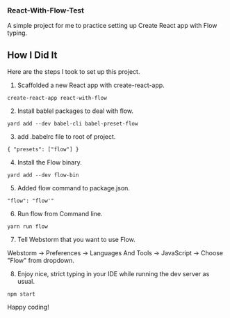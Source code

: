 ### React-With-Flow-Test
A simple project for me to practice setting up Create React app with Flow typing.

## How I Did It

Here are the steps I took to set up this project.

1) Scaffolded a new React app with create-react-app.

`create-react-app react-with-flow`

2) Install bablel packages to deal with flow.

`yard add --dev babel-cli babel-preset-flow`

3) add .babelrc file to root of project.

`{
   "presets": ["flow"]
 }`

4) Install the Flow binary.

`yard add --dev flow-bin`

5) Added flow command to package.json.

`"flow": "flow'"`

6) Run flow from Command line.

`yarn run flow`

7) Tell Webstorm that you want to use Flow.

 Webstorm -> Preferences -> Languages And Tools -> JavaScript -> Choose "Flow" from dropdown.

8) Enjoy nice, strict typing in your IDE while running the dev server as usual.

`npm start`

Happy coding!